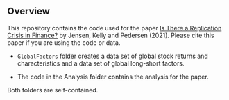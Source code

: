 ## Overview
This repository contains the code used for the paper [Is There a Replication Crisis in Finance?](https://papers.ssrn.com/sol3/papers.cfm?abstract_id=3774514) by Jensen, Kelly and Pedersen (2021). Please cite this paper if you are using the code or data.

- `GlobalFactors` folder creates a data set of global stock returns and characteristics and a data set of global long-short factors. 

- The code in the Analysis folder contains the analysis for the paper. 

Both folders are self-contained.

